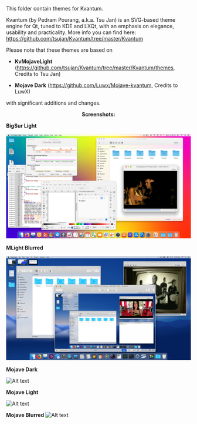 This folder contain themes for Kvantum.

Kvantum (by Pedram Pourang, a.k.a. Tsu Jan) is an SVG-based theme engine for Qt, tuned to KDE and LXQt, with an emphasis on elegance, usability and practicality. 
More info you can find here: https://github.com/tsujan/Kvantum/tree/master/Kvantum


Please note that these themes are based on 


- **KvMojaveLight** (https://github.com/tsujan/Kvantum/tree/master/Kvantum/themes, Credits to Tsu Jan)

- **Mojave Dark** (https://github.com/Luwx/Mojave-kvantum, Credits to LuwX)


with significant additions and changes.




 <p align="center"><b>Screenshots:</b></p>





**BigSur Light**

![Alt text](https://github.com/mkole/KDE-Plasma/blob/master/Kvantum%20Themes/Big%20Light.png?raw=true)


**MLight Blurred**

![Alt text](https://github.com/mkole/KDE-Plasma/blob/master/Kvantum%20Themes/MLight%20Blurred.png?raw=true)


**Mojave Dark**

![Alt text](https://github.com/mkole/KDE-Plasma/blob/master/Kvantum%20Themes/Mojave%20Dark.png?raw=true)


**Mojave Light**

![Alt text](https://github.com/mkole/KDE-Plasma/blob/master/Kvantum%20Themes/Mojave%20Light.png?raw=true)


**Mojave Blurred**
![Alt text](https://github.com/mkole/KDE-Plasma/blob/master/Kvantum%20Themes/Mojave-blurred.png?raw=true)

